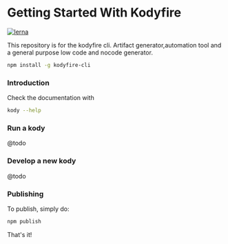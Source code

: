 # Getting Started With Kodyfire
[![lerna](https://img.shields.io/badge/maintained%20with-lerna-cc00ff.svg)](https://lerna.js.org/)

This repository is for the kodyfire cli. Artifact generator,automation tool and a general purpose low code and nocode generator.

```bash
npm install -g kodyfire-cli
```
### Introduction

Check the documentation with

```bash
kody --help
```

### Run a kody
@todo
### Develop a new kody

@todo
### Publishing

To publish, simply do:

```bash
npm publish
```

That's it!
